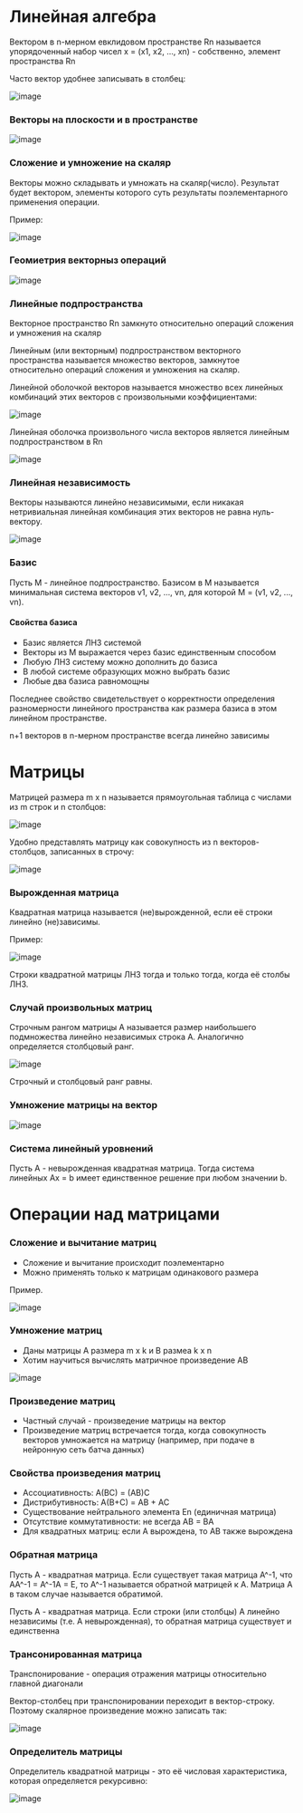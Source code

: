 <h1>Линейная алгебра</h1>
<p>Вектором в n-мерном евклидовом пространстве Rn называется упорядоченный набор чисел x = (x1, x2, ..., xn) - собственно, элемент пространства Rn</p>
<p>Часто вектор удобнее записывать в столбец:</p>

![image](https://user-images.githubusercontent.com/90152615/175834472-2b003e0f-410c-46ce-9b37-be20c1bc3139.png)

<h3>Векторы на плоскости и в пространстве</h3>

![image](https://user-images.githubusercontent.com/90152615/175834555-67ff1ef2-2966-4ab2-a737-cae493e0a5ce.png)

<h3>Сложение и умножение на скаляр</h3>
<p>Векторы можно складывать и умножать на скаляр(число). Результат будет вектором, элементы которого суть результаты поэлементарного применения операции.</p>
<p>Пример:</p>

![image](https://user-images.githubusercontent.com/90152615/175834641-6a20e752-b293-46d7-9d38-6de7402e6338.png)

<h3>Геомиетрия векторныз операций</h3>

![image](https://user-images.githubusercontent.com/90152615/175834667-7d6c764e-9109-4891-8bb7-2ae254cd9638.png)

<h3>Линейные подпространства</h3>
<p>Векторное пространство Rn замкнуто относительно операций сложения и умножения на скаляр</p>
<p>Линейным (или векторным) подпространством векторного пространства называется множество векторов, замкнутое относительно операций сложения и умножения на скаляр.</p>
<p>Линейной оболочкой векторов называется множество всех линейных комбинаций этих векторов с произвольными коэффициентами:</p>

![image](https://user-images.githubusercontent.com/90152615/175834765-55efeea6-c0d2-4970-aa12-edc8ac4e5381.png)


<p>Линейная оболочка произвольного числа векторов является линейным подпространством в Rn</p>

![image](https://user-images.githubusercontent.com/90152615/175834800-dfab97b5-0903-4b48-b068-1a1da710c212.png)

<h3>Линейная независимость</h3>
<p>Векторы называются линейно независимыми, если никакая нетривиальная линейная комбинация этих векторов не равна нуль-вектору.</p>

![image](https://user-images.githubusercontent.com/90152615/175834871-5866d975-eac4-43e9-8b83-d5dae4091050.png)

<h3>Базис</h3>
<p>Пусть M - линейное подпространство. Базисом в M называется минимальная система векторов v1, v2, ..., vn, для которой M = (v1, v2, ..., vn).</p>
<h4>Свойства базиса</h4>
<ul>
  <li>Базис является ЛНЗ системой
  <li>Векторы из M выражается через базис единственным способом
  <li>Любую ЛНЗ систему можно дополнить до базиса
  <li>В любой системе образующих можно выбрать базис
  <li>Любые два базиса равномощны
</ul>

<p>Последнее свойство свидетельствует о корректности определения разномерности линейного пространства как размера базиса в этом линейном пространстве.</p>

<p>n+1 векторов в n-мерном пространстве всегда линейно зависимы</p>

<h1>Матрицы</h1>
<p>Матрицей размера m x n называется прямоугольная таблица с числами из m строк и n столбцов:</p>

![image](https://user-images.githubusercontent.com/90152615/175835294-1398e419-6ced-4eba-8574-2d6541d6b37d.png)

<p>Удобно представлять матрицу как совокупность из n векторов-столбцов, записанных в строчу:</p>

![image](https://user-images.githubusercontent.com/90152615/175835315-5d667f87-77a9-4c04-94c5-a99a3728bdcb.png)

<h3>Вырожденная матрица</h3>
<p>Квадратная матрица называется (не)вырожденной, если её строки линейно (не)зависимы.</p>
<p>Пример:</p>

![image](https://user-images.githubusercontent.com/90152615/175835373-56d4cec5-b9a6-4bad-a960-afe4e95b4a49.png)

<p>Строки квадратной матрицы ЛНЗ тогда и только тогда, когда её столбы ЛНЗ.</p>

<h3>Случай произвольных матриц</h3>
<p>Строчным рангом матрицы A называется размер наибольшего подмножества линейно независимых строка A. Аналогично определяется столбцовый ранг.</p>

![image](https://user-images.githubusercontent.com/90152615/175835456-d758fbc4-09fb-49fb-839b-7599f8678f2e.png)


<p>Строчный и столбцовый ранг равны.</p>

<h3>Умножение матрицы на вектор</h3>

![image](https://user-images.githubusercontent.com/90152615/175835587-cefecf77-9067-4805-bc47-40448a749323.png)

<h3>Система линейный уровнений</h3>
<p>Пусть A - невырожденная квадратная матрица. Тогда система линейных Ax = b имеет единственное решение при любом значении b.</p>

<h1>Операции над матрицами</h1>
<h3>Сложение и вычитание матриц</h3>
<ul>
  <li>Сложение и вычитание происходит поэлементарно
  <li>Можно применять только к матрицам одинакового размера
</ul>
<p>Пример.</p>

![image](https://user-images.githubusercontent.com/90152615/175835773-d4eb63c0-0b7b-4bdd-9326-2b69a4413b61.png)

<h3>Умножение матриц</h3>
<ul>
  <li>Даны матрицы A размера m x k и B размеа k x n
  <li>Хотим научиться вычислять матричное произведение AB
</ul>
    
![image](https://user-images.githubusercontent.com/90152615/175835816-cd02d24d-0cc6-4704-b5cf-05f8aae8801e.png)

<h3>Произведение матриц</h3>
<ul>
  <li>Частный случай - произведение матрицы на вектор
  <li>Произведение матриц встречается тогда, когда совокупность векторов умножается на матрицу (например, при подаче в нейронную сеть батча данных)
</ul>
  
  <h3>Свойства произведения матриц</h3>
  <ul>
    <li>Ассоциативность: A(BC) = (AB)C
    <li>Дистрибутивность: A(B+C) = AB + AC
    <li>Существование нейтрального элемента En (единичная матрица)
    <li>Отсутствие коммутативности: не всегда AB = BA
    <li>Для квадратных матриц: если A вырождена, то AB также вырождена
  </ul>
  
  <h3>Обратная матрица</h3>
  <p>Пусть A - квадратная матрица. Если существует такая матрица A^-1, что AA^-1 = A^-1A = E, то A^-1 называется обратной матрицей к A. Матрица A в таком случае называется обратимой.</p>
  <p>Пусть A - квадратная матрица. Если строки (или столбцы) A линейно независимы (т.е. A невырожденная), то обратная матрица существует и единственна</p>
  
  <h3>Трансонированная матрица</h3>
  <p>Транспонирование - операция отражения матрицы относительно главной диагонали</p>
  <p>Вектор-столбец при транспонировании переходит в вектор-строку. Поэтому скалярное произведение можно записать так:</p>
  
  ![image](https://user-images.githubusercontent.com/90152615/175836165-3921723d-be1d-46b5-a649-07a700ef5fad.png)

  <h3>Определитель матрицы</h3>
  <p>Определитель квадратной матрицы - это её числовая характеристика, которая определяется рекурсивно:</p>
  
  ![image](https://user-images.githubusercontent.com/90152615/175836190-24bd068b-0856-4363-8752-b2367e87488d.png)

  
